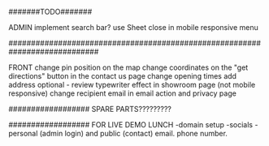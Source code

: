 #######TODO#######

ADMIN
implement search bar?
use Sheet close in mobile responsive menu

############################################################################

FRONT
change pin position on the map
change coordinates on the "get directions" button in the contact us page
change opening times
add address
optional - review typewriter effect in showroom page (not mobile responsive)
change recipient email in email action and privacy page

##################
SPARE PARTS?????????

##################
FOR LIVE DEMO LUNCH
-domain setup
-socials
-personal (admin login) and public (contact) email. phone number.
